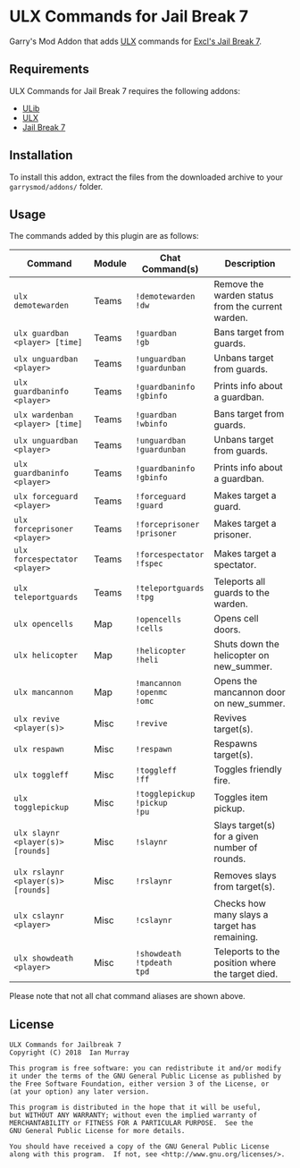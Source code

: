 # ULX Commands for Jail Break 7
Garry's Mod Addon that adds [ULX](https://github.com/TeamUlysses/ulx) commands for [Excl's Jail Break 7](https://github.com/kurt-stolle/jailbreak).

## Requirements
ULX Commands for Jail Break 7 requires the following addons:

* [ULib](https://github.com/TeamUlysses/ulib)
* [ULX](https://github.com/TeamUlysses/ulx)
* [Jail Break 7](https://github.com/kurt-stolle/jailbreak)

## Installation
To install this addon, extract the files from the downloaded archive to your `garrysmod/addons/` folder.

## Usage
The commands added by this plugin are as follows:

| Command                            | Module | Chat Command(s)                           | Description                                       |
| ---------------------------------- | ------ | ----------------------------------------- | ------------------------------------------------- |
| `ulx demotewarden`                 | Teams  | `!demotewarden` <br> `!dw`                | Remove the warden status from the current warden. |
| `ulx guardban <player> [time]`     | Teams  | `!guardban` <br> `!gb`                    | Bans target from guards.                          |
| `ulx unguardban <player>`          | Teams  | `!unguardban` <br> `!guardunban`          | Unbans target from guards.                        |
| `ulx guardbaninfo <player>`        | Teams  | `!guardbaninfo` <br> `!gbinfo`            | Prints info about a guardban.                     |
| `ulx wardenban <player> [time]`    | Teams  | `!guardban` <br> `!wbinfo`                | Bans target from guards.                          |
| `ulx unguardban <player>`          | Teams  | `!unguardban` <br> `!guardunban`          | Unbans target from guards.                        |
| `ulx guardbaninfo <player>`        | Teams  | `!guardbaninfo` <br> `!gbinfo`            | Prints info about a guardban.                     |
| `ulx forceguard <player>`          | Teams  | `!forceguard` <br> `!guard`               | Makes target a guard.                             |
| `ulx forceprisoner <player>`       | Teams  | `!forceprisoner` <br> `!prisoner`         | Makes target a prisoner.                          |
| `ulx forcespectator <player>`      | Teams  | `!forcespectator` <br> `!fspec`           | Makes target a spectator.                         |
| `ulx teleportguards`               | Teams  | `!teleportguards` <br> `!tpg`             | Teleports all guards to the warden.               |
| `ulx opencells`                    | Map    | `!opencells` <br> `!cells`                | Opens cell doors.                                 |
| `ulx helicopter`                   | Map    | `!helicopter` <br> `!heli`                | Shuts down the helicopter on new_summer.          |
| `ulx mancannon`                    | Map    | `!mancannon` <br> `!openmc` <br> `!omc`   | Opens the mancannon door on new_summer.           |
| `ulx revive <player(s)>`           | Misc   | `!revive`                                 | Revives target(s).                                |
| `ulx respawn`                      | Misc   | `!respawn`                                | Respawns target(s).                               |
| `ulx toggleff`                     | Misc   | `!toggleff` <br> `!ff`                    | Toggles friendly fire.                            |
| `ulx togglepickup`                 | Misc   | `!togglepickup` <br> `!pickup` <br> `!pu` | Toggles item pickup.                              |
| `ulx slaynr <player(s)> [rounds]`  | Misc   | `!slaynr`                                 | Slays target(s) for a given number of rounds.     |
| `ulx rslaynr <player(s)> [rounds]` | Misc   | `!rslaynr`                                | Removes slays from target(s).                     |
| `ulx cslaynr <player>`             | Misc   | `!cslaynr`                                | Checks how many slays a target has remaining.     |
| `ulx showdeath <player>`           | Misc   | `!showdeath` <br> `!tpdeath` <br> `tpd`   | Teleports to the position where the target died.  |

Please note that not all chat command aliases are shown above.

## License
	ULX Commands for Jailbreak 7
	Copyright (C) 2018  Ian Murray

	This program is free software: you can redistribute it and/or modify
	it under the terms of the GNU General Public License as published by
	the Free Software Foundation, either version 3 of the License, or
	(at your option) any later version.

	This program is distributed in the hope that it will be useful,
	but WITHOUT ANY WARRANTY; without even the implied warranty of
	MERCHANTABILITY or FITNESS FOR A PARTICULAR PURPOSE.  See the
	GNU General Public License for more details.

	You should have received a copy of the GNU General Public License
	along with this program.  If not, see <http://www.gnu.org/licenses/>.
